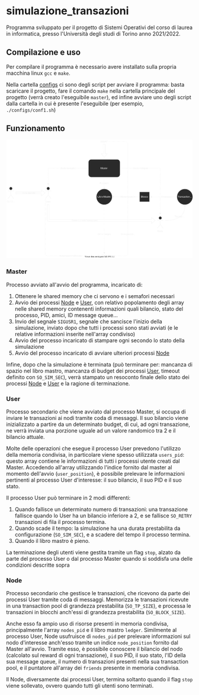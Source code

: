 # simulazione_transazioni

Programma sviluppato per il progetto di Sistemi Operativi del corso di laurea in informatica, presso l'Università degli
studi di Torino anno 2021/2022.

## Compilazione e uso

Per compilare il programma è necessario avere installato sulla propria macchina linux `gcc` e `make`.

Nella cartella [configs](/configs) ci sono degli script per avviare il programma: basta scaricare il progetto, fare il
comando `make` nella cartella principale del progetto (verrà creato l'eseguibile `master`), ed infine avviare uno degli
script dalla cartella in cui è presente l'eseguibile (per esempio, `./configs/conf1.sh`)

## Funzionamento

![Diagramma di funzionamento programma](diagram.svg)

### Master

Processo avviato all'avvio del programma, incaricato di:

1) Ottenere le shared memory che ci servono e i semafori necessari
2) Avvio dei processi [Node](#node) e [User](#user), con relativo popolamento degli array nelle shared memory contenenti
   informazioni quali bilancio, stato del processo, PID, amici, ID message queue...
3) Invio del segnale `SIGUSR1`, segnale che sancisce l'inizio della simulazione, inviato dopo che tutti i processi sono
   stati avviati (e le relative informazioni inserite nell'array condiviso)
4) Avvio del processo incaricato di stampare ogni secondo lo stato della simulazione
5) Avvio del processo incaricato di avviare ulteriori processi [Node](#node)

Infine, dopo che la simulazione è terminata (può terminare per: mancanza di spazio nel libro mastro, mancanza di budget
dei processi [User](#user), timeout definito con `SO_SIM_SEC`), verrà stampato un resoconto finale dello stato dei
processi
[Node](#node) e [User](#user) e la ragione di terminazione.

### User

Processo secondario che viene avviato dal processo Master, si occupa di inviare le transazioni ai nodi tramite coda di
messaggi. Il suo bilancio viene inizializzato a partire da un determinato budget, di cui, ad ogni transazione, ne verrà
inviata una porzione uguale ad un valore randomico tra 2 e il bilancio attuale.

Molte delle operazioni che esegue il processo User prevedono l'utilizzo della memoria condivisa, in particolare viene
spesso utilizzata `users_pid`: questo array contiene le informazioni di tutti i processi utente creati dal Master.
Accedendo all'array utilizzando l'indice fornito dal master al momento dell'avvio (`user_position`), è possibile
prelevare le informazioni pertinenti al processo User d'interesse: il suo bilancio, il suo PID e il suo stato.

Il processo User può terminare in 2 modi differenti:

1) Quando fallisce un determinato numero di transazioni: una transazione fallisce quando lo User ha un bilancio
   inferiore a 2, e se fallisce `SO_RETRY` transazioni di fila il processo termina.
2) Quando scade il tempo: la simulazione ha una durata prestabilita da configurazione (`SO_SIM_SEC`), e a scadere del
   tempo il processo termina.
3) Quando il libro mastro è pieno.

La terminazione degli utenti viene gestita tramite un flag `stop`, alzato da parte del processo User o dal processo
Master quando si soddisfa una delle condizioni descritte sopra

### Node

Processo secondario che gestisce le transazioni, che ricevono da parte dei processi User tramite coda di messaggi.
Memorizza le transazioni ricevute in una transaction pool di grandezza prestabilita (`SO_TP_SIZE`), e processa le
transazioni in blocchi anch'essi di grandezza prestabilita (`SO_BLOCK_SIZE`).

Anche esso fa ampio uso di risorse presenti in memoria condivisa, principalmente l'array `nodes_pid` e il libro mastro
`ledger`. Similmente al processo User, Node usufruisce di `nodes_pid` per prelevare informazioni sul nodo d'interesse
anch'esso tramite un indice `node_position` fornito dal Master all'avvio. Tramite esso, è possibile conoscere il
bilancio del nodo (calcolato sul reward di ogni transazione), il suo PID, il suo stato, l'ID della sua message queue, il
numero di transazioni presenti nella sua transaction pool, e il puntatore all'array dei `friends` presente in memoria
condivisa.

Il Node, diversamente dai processi User, termina soltanto quando il flag `stop` viene sollevato, ovvero quando tutti gli
utenti sono terminati.
